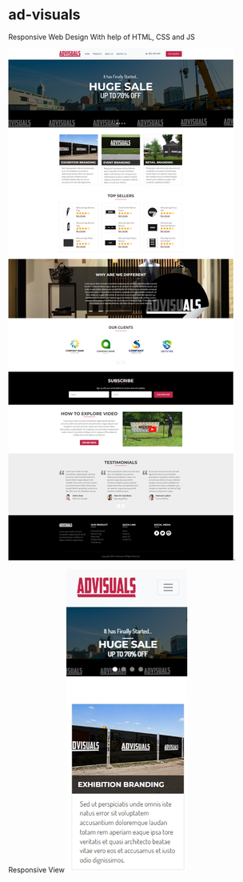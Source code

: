 # ad-visuals
Responsive Web Design With help of HTML, CSS and JS

![Desktop View](assets/Ad-visuals.png).

Responsive View
![Respinsive View](assets/Ad-visuals-responsive.png)
